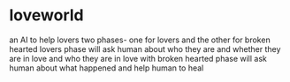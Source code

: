# loveworld
an AI to help lovers
two phases- one for lovers and the other for broken hearted
lovers phase will ask human about who they are and whether they are in love and who they are in love with
broken hearted phase will ask human about what happened and help human to heal

